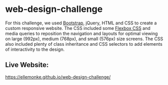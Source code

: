 # web-design-challenge

For this challenge, we used [Bootstrap](https://getbootstrap.com/), jQuery, HTML and CSS to create a custom responsive website. The CSS  included some [Flexbox CSS](https://css-tricks.com/snippets/css/a-guide-to-flexbox/) and media queries to reposition the navigation and layouts for optimal viewing on large (992px), medium (768px), and small (576px) size screens. The CSS also included plenty of class inheritance and CSS selectors to add elements of interactivity to the design.

## Live Website:
https://ellemonke.github.io/web-design-challenge/